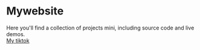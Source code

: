 # Mywebsite
Here you'll find a collection of  projects mini,  including source code and live demos. <br>
<a href="https://www.tiktok.com/@trinhthanhthao2k5">My tiktok</a>
